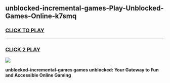 
## unblocked-incremental-games-Play-Unblocked-Games-Online-k7smq
<h3>
<a href="https://premium76.site?title=unblocked-incremental-games&ref=25A">CLICK TO PLAY</a></h3>
<hr>

<h3>
<a href="https://premium76.site?title=unblocked-incremental-games&ref=25A">CLICK 2 PLAY</a>
  
</h3>

<a href="https://premium76.site?title=unblocked-incremental-games&ref=25A"><img src="https://clearcache.store/games.png"></a>


**unblocked-incremental-games games unblocked: Your Gateway to Fun and Accessible Online Gaming**
